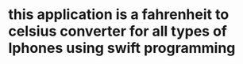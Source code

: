 # this application is a fahrenheit to celsius converter for all types of Iphones using swift programming
